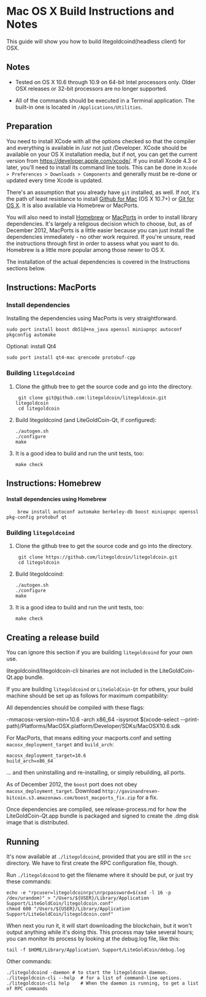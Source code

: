 Mac OS X Build Instructions and Notes
====================================
This guide will show you how to build litegoldcoind(headless client) for OSX.

Notes
-----

* Tested on OS X 10.6 through 10.9 on 64-bit Intel processors only.
Older OSX releases or 32-bit processors are no longer supported.

* All of the commands should be executed in a Terminal application. The
built-in one is located in `/Applications/Utilities`.

Preparation
-----------

You need to install XCode with all the options checked so that the compiler
and everything is available in /usr not just /Developer. XCode should be
available on your OS X installation media, but if not, you can get the
current version from https://developer.apple.com/xcode/. If you install
Xcode 4.3 or later, you'll need to install its command line tools. This can
be done in `Xcode > Preferences > Downloads > Components` and generally must
be re-done or updated every time Xcode is updated.

There's an assumption that you already have `git` installed, as well. If
not, it's the path of least resistance to install [Github for Mac](https://mac.github.com/)
(OS X 10.7+) or
[Git for OS X](https://code.google.com/p/git-osx-installer/). It is also
available via Homebrew or MacPorts.

You will also need to install [Homebrew](http://brew.sh)
or [MacPorts](https://www.macports.org/) in order to install library
dependencies. It's largely a religious decision which to choose, but, as of
December 2012, MacPorts is a little easier because you can just install the
dependencies immediately - no other work required. If you're unsure, read
the instructions through first in order to assess what you want to do.
Homebrew is a little more popular among those newer to OS X.

The installation of the actual dependencies is covered in the Instructions
sections below.

Instructions: MacPorts
----------------------

### Install dependencies

Installing the dependencies using MacPorts is very straightforward.

    sudo port install boost db51@+no_java openssl miniupnpc autoconf pkgconfig automake

Optional: install Qt4

    sudo port install qt4-mac qrencode protobuf-cpp

### Building `litegoldcoind`

1. Clone the github tree to get the source code and go into the directory.

        git clone git@github.com:litegoldcoin/litegoldcoin.git litegoldcoin
        cd litegoldcoin

2.  Build litegoldcoind (and LiteGoldCoin-Qt, if configured):

        ./autogen.sh
        ./configure
        make

3.  It is a good idea to build and run the unit tests, too:

        make check

Instructions: Homebrew
----------------------

#### Install dependencies using Homebrew

        brew install autoconf automake berkeley-db boost miniupnpc openssl pkg-config protobuf qt

### Building `litegoldcoind`

1. Clone the github tree to get the source code and go into the directory.

        git clone https://github.com/litegoldcoin/litegoldcoin.git
        cd litegoldcoin

2.  Build litegoldcoind:

        ./autogen.sh
        ./configure
        make

3.  It is a good idea to build and run the unit tests, too:

        make check

Creating a release build
------------------------
You can ignore this section if you are building `litegoldcoind` for your own use.

litegoldcoind/litegoldcoin-cli binaries are not included in the LiteGoldCoin-Qt.app bundle.

If you are building `litegoldcoind` or `LiteGoldCoin-Qt` for others, your build machine should be set up
as follows for maximum compatibility:

All dependencies should be compiled with these flags:

 -mmacosx-version-min=10.6
 -arch x86_64
 -isysroot $(xcode-select --print-path)/Platforms/MacOSX.platform/Developer/SDKs/MacOSX10.6.sdk

For MacPorts, that means editing your macports.conf and setting
`macosx_deployment_target` and `build_arch`:

    macosx_deployment_target=10.6
    build_arch=x86_64

... and then uninstalling and re-installing, or simply rebuilding, all ports.

As of December 2012, the `boost` port does not obey `macosx_deployment_target`.
Download `http://gavinandresen-bitcoin.s3.amazonaws.com/boost_macports_fix.zip`
for a fix.

Once dependencies are compiled, see release-process.md for how the LiteGoldCoin-Qt.app
bundle is packaged and signed to create the .dmg disk image that is distributed.

Running
-------

It's now available at `./litegoldcoind`, provided that you are still in the `src`
directory. We have to first create the RPC configuration file, though.

Run `./litegoldcoind` to get the filename where it should be put, or just try these
commands:

    echo -e "rpcuser=litegoldcoinrpc\nrpcpassword=$(xxd -l 16 -p /dev/urandom)" > "/Users/${USER}/Library/Application Support/LiteGoldCoin/litegoldcoin.conf"
    chmod 600 "/Users/${USER}/Library/Application Support/LiteGoldCoin/litegoldcoin.conf"

When next you run it, it will start downloading the blockchain, but it won't
output anything while it's doing this. This process may take several hours;
you can monitor its process by looking at the debug.log file, like this:

    tail -f $HOME/Library/Application\ Support/LiteGoldCoin/debug.log

Other commands:

    ./litegoldcoind -daemon # to start the litegoldcoin daemon.
    ./litegoldcoin-cli --help  # for a list of command-line options.
    ./litegoldcoin-cli help    # When the daemon is running, to get a list of RPC commands
